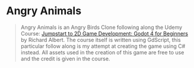 # Angry Animals

> Angry Animals is an Angry Birds Clone following along the Udemy Course: [Jumpstart to 2D Game Development: Godot 4 for Beginners](https://www.udemy.com/course/jumpstart-to-2d-game-development-godot-4-for-beginners/) by Richard Albert. The course itself is written using GdScript, this particular follow along is my attempt at creating the game using C# instead. All assets used in the creation of this game are free to use and the credit is given in the course.
